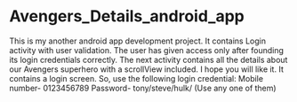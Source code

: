 # Avengers_Details_android_app
This is my another android app development project. It contains Login activity with user validation. The user has given access only after founding its login credentials correctly. The next activity contains all the details about our Avengers superhero with a scrollView included. I hope you will like it.
It contains a login screen. So, use the following login credential:
Mobile number- 0123456789
Password- tony/steve/hulk/         (Use any one of them)
